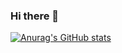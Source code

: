 ### Hi there 👋
[![Anurag's GitHub stats](https://github-readme-stats.vercel.app/api?username=jakubwirfel)](https://github.com/anuraghazra/github-readme-stats)
<!--
- 🔭 I’m currently working on ProjektStudia
- 🌱 I’m currently learning Python and C#
- 📫 How to reach me: email

**jakubwirfel/jakubwirfel** is a ✨ _special_ ✨ repository because its `README.md` (this file) appears on your GitHub profile.

Here are some ideas to get you started:

- 👯 I’m looking to collaborate on ...
- 🤔 I’m looking for help with ...
- 💬 Ask me about ...
- 📫 How to reach me: ...
- 😄 Pronouns: ...
- ⚡ Fun fact: ...
-->
